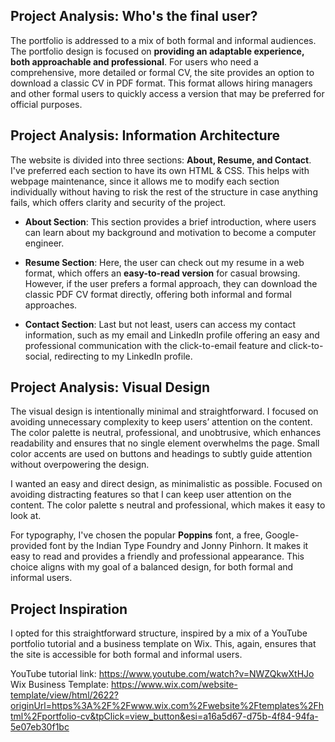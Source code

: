 ## Project Analysis: Who's the final user?
The portfolio is addressed to a mix of both formal and informal audiences. The portfolio design is focused on **providing an adaptable experience, both approachable and professional**. For users who need a comprehensive, more detailed or formal CV, the site provides an option to download a classic CV in PDF format. This format allows hiring managers and other formal users to quickly access a version that may be preferred for official purposes.

## Project Analysis: Information Architecture
The website is divided into three sections: **About, Resume, and Contact**. I've preferred each section to have its own HTML & CSS. This helps with webpage maintenance, since it allows me to modify each section individually without having to risk the rest of the structure in case anything fails, which offers clarity and security of the project.

- **About Section**: This section provides a brief introduction, where users can learn about my background and motivation to become a computer engineer.
  
- **Resume Section**: Here, the user can check out my resume in a web format, which offers an **easy-to-read version** for casual browsing. However, if the user prefers a formal approach, they can download the classic PDF CV format directly, offering both informal and formal approaches.

- **Contact Section**: Last but not least, users can access my contact information, such as my email and LinkedIn profile offering an easy and professional communication with the click-to-email feature and click-to-social, redirecting to my LinkedIn profile.

## Project Analysis: Visual Design
The visual design is intentionally minimal and straightforward. I focused on avoiding unnecessary complexity to keep users’ attention on the content. The color palette is neutral, professional, and unobtrusive, which enhances readability and ensures that no single element overwhelms the page. Small color accents are used on buttons and headings to subtly guide attention without overpowering the design.

I wanted an easy and direct design, as minimalistic as possible. Focused on avoiding distracting features so that I can keep user attention on the content. The color palette s neutral and professional, which makes it easy to look at.

For typography, I've chosen the popular **Poppins** font, a free, Google-provided font by the Indian Type Foundry and Jonny Pinhorn. It makes it easy to read and provides a friendly and professional appearance. This choice aligns with my goal of a balanced design, for both formal and informal users.

## Project Inspiration
I opted for this straightforward structure, inspired by a mix of a YouTube portfolio tutorial and a business template on Wix. This, again, ensures that the site is accessible for both formal and informal users.

YouTube tutorial link: https://www.youtube.com/watch?v=NWZQkwXtHJo
Wix Business Template: https://www.wix.com/website-template/view/html/2622?originUrl=https%3A%2F%2Fwww.wix.com%2Fwebsite%2Ftemplates%2Fhtml%2Fportfolio-cv&tpClick=view_button&esi=a16a5d67-d75b-4f84-94fa-5e07eb30f1bc